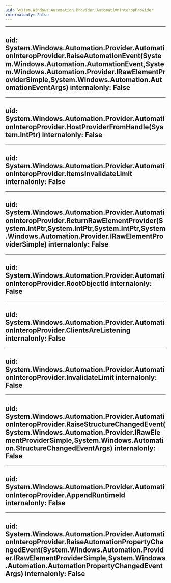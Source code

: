```yaml
---
uid: System.Windows.Automation.Provider.AutomationInteropProvider
internalonly: False
---
```


---
uid: System.Windows.Automation.Provider.AutomationInteropProvider.RaiseAutomationEvent(System.Windows.Automation.AutomationEvent,System.Windows.Automation.Provider.IRawElementProviderSimple,System.Windows.Automation.AutomationEventArgs)
internalonly: False
---

---
uid: System.Windows.Automation.Provider.AutomationInteropProvider.HostProviderFromHandle(System.IntPtr)
internalonly: False
---

---
uid: System.Windows.Automation.Provider.AutomationInteropProvider.ItemsInvalidateLimit
internalonly: False
---

---
uid: System.Windows.Automation.Provider.AutomationInteropProvider.ReturnRawElementProvider(System.IntPtr,System.IntPtr,System.IntPtr,System.Windows.Automation.Provider.IRawElementProviderSimple)
internalonly: False
---

---
uid: System.Windows.Automation.Provider.AutomationInteropProvider.RootObjectId
internalonly: False
---

---
uid: System.Windows.Automation.Provider.AutomationInteropProvider.ClientsAreListening
internalonly: False
---

---
uid: System.Windows.Automation.Provider.AutomationInteropProvider.InvalidateLimit
internalonly: False
---

---
uid: System.Windows.Automation.Provider.AutomationInteropProvider.RaiseStructureChangedEvent(System.Windows.Automation.Provider.IRawElementProviderSimple,System.Windows.Automation.StructureChangedEventArgs)
internalonly: False
---

---
uid: System.Windows.Automation.Provider.AutomationInteropProvider.AppendRuntimeId
internalonly: False
---

---
uid: System.Windows.Automation.Provider.AutomationInteropProvider.RaiseAutomationPropertyChangedEvent(System.Windows.Automation.Provider.IRawElementProviderSimple,System.Windows.Automation.AutomationPropertyChangedEventArgs)
internalonly: False
---
